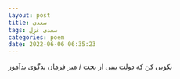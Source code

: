 ```yaml
---
layout: post
title: سعدی
tags: سعدی غزل
categories: poem
date: 2022-06-06 06:35:23
---
```


نکویی کن که دولت بینی از بخت / مبر فرمان بدگوی بدآموز
